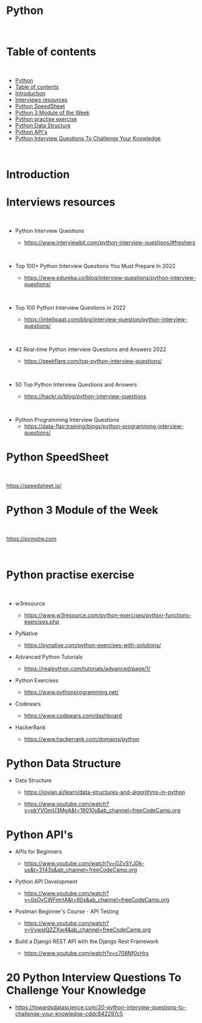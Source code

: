
# Python

<p>&nbsp;</p>

# Table of contents

<p>&nbsp;</p>

<!-- TOC -->

- [Python](#python)
- [Table of contents](#table-of-contents)
- [Introduction](#introduction)
- [Interviews resources](#interviews-resources)
- [Python SpeedSheet](#python-speedsheet)
- [Python 3 Module of the Week](#python-3-module-of-the-week)
- [Python practise exercise](#python-practise-exercise)
- [Python Data Structure](#python-data-structure)
- [Python API's](#python-apis)
- [Python Interview Questions To Challenge Your Knowledge](#python-interview-questions-to-challenge-your-knowledge)

<!-- /TOC -->


<p>&nbsp;</p>


# Introduction


# Interviews resources

<p>&nbsp;</p>

- Python Interview Questions

    - https://www.interviewbit.com/python-interview-questions/#freshers

<p>&nbsp;</p>

- Top 100+ Python Interview Questions You Must Prepare In 2022

    - https://www.edureka.co/blog/interview-questions/python-interview-questions/

<p>&nbsp;</p>

- Top 100 Python Interview Questions in 2022

    - https://intellipaat.com/blog/interview-question/python-interview-questions/

<p>&nbsp;</p>

- 42 Real-time Python Interview Questions and Answers 2022

    - https://geekflare.com/top-python-interview-questions/

<p>&nbsp;</p>

- 50 Top Python Interview Questions and Answers

    - https://hackr.io/blog/python-interview-questions


<p>&nbsp;</p>

- Python Programming Interview Questions
    - https://data-flair.training/blogs/python-programming-interview-questions/

# Python SpeedSheet

<p>&nbsp;</p>

https://speedsheet.io/

# Python 3 Module of the Week

<p>&nbsp;</p>

https://pymotw.com

<p>&nbsp;</p>

# Python practise exercise

<p>&nbsp;</p>

- w3resource
    - https://www.w3resource.com/python-exercises/python-functions-exercises.php

- PyNative
    - https://pynative.com/python-exercises-with-solutions/

- Advanced Python Tutorials
    - https://realpython.com/tutorials/advanced/page/1/

- Python Exercises
    - https://www.pythonprogramming.net/

- Codewars
    - https://www.codewars.com/dashboard

- HackerRank
    - https://www.hackerrank.com/domains/python
# Python Data Structure

- Data Structure
    - https://jovian.ai/learn/data-structures-and-algorithms-in-python

    - https://www.youtube.com/watch?v=pkYVOmU3MgA&t=19010s&ab_channel=freeCodeCamp.org

# Python API's

- APIs for Beginners
    - https://www.youtube.com/watch?v=GZvSYJDk-us&t=3143s&ab_channel=freeCodeCamp.org

- Python API Development
    - https://www.youtube.com/watch?v=0sOvCWFmrtA&t=80s&ab_channel=freeCodeCamp.org

- Postman Beginner's Course - API Testing
    - https://www.youtube.com/watch?v=VywxIQ2ZXw4&ab_channel=freeCodeCamp.org

- Build a Django REST API with the Django Rest Framework
    - https://www.youtube.com/watch?v=c708Nf0cHrs


# 20 Python Interview Questions To Challenge Your Knowledge
- https://towardsdatascience.com/20-python-interview-questions-to-challenge-your-knowledge-cddc842297c5